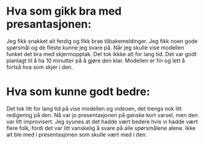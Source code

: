 # Hva som gikk bra med presantasjonen: 
Jeg fikk snakket alt ferdig og fikk brae tilbakemeldinger. Jeg fikk noen gode spørsmål og de fleste kunne jeg svare på. Når jeg skulle vise modellen funket det bra med skjermopptak. Det tok ikkke alt for lang tid. Det var godt planlagt til å ha 10 minutter på å gjøre den klar. Modellen er fin og lett å fortså hva som skjer i den.  

# Hva som kunne godt bedre: 
Det tok litt for lang tid på vise modellen og videoen, det trengs nok litt redigering på den. Nå var jo presentasjonen på ganske kort varsel, men den var litt improvisert. Jeg syunes at det hadde vært bedere hvis vi hadde vært flere folk, fordi det var litt vanskelig å svare på alle spørsmålene alene. Ikke alt ble med i presentasjonen som skulle vært med i den.